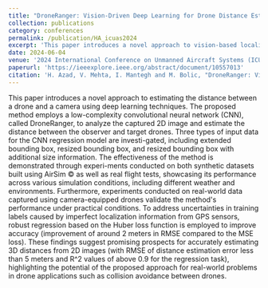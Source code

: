 ```yaml
---
title: "DroneRanger: Vision-Driven Deep Learning for Drone Distance Estimation"
collection: publications
category: conferences
permalink: /publication/HA_icuas2024
excerpt: 'This paper introduces a novel approach to vision-based localization of drones using deep learning techniques.'
date: 2024-06-04
venue: '2024 International Conference on Unmanned Aircraft Systems (ICUAS)'
paperurl: 'https://ieeexplore.ieee.org/abstract/document/10557013'
citation: 'H. Azad, V. Mehta, I. Mantegh and M. Bolic, "DroneRanger: Vision-Driven Deep Learning for Drone Distance Estimation," 2024 International Conference on Unmanned Aircraft Systems (ICUAS), Chania - Crete, Greece, 2024, pp. 442-449, doi: 10.1109/ICUAS60882.2024.10557013.'
---
```


This paper introduces a novel approach to estimating the distance between a drone and a camera using deep learning techniques. The proposed method employs a low-complexity convolutional neural network (CNN), called DroneRanger, to analyze the captured 2D image and estimate the distance between the observer and target drones. Three types of input data for the CNN regression model are investi-gated, including extended bounding box, resized bounding box, and resized bounding box with additional size information. The effectiveness of the method is demonstrated through experi-ments conducted on both synthetic datasets built using AirSim © as well as real flight tests, showcasing its performance across various simulation conditions, including different weather and environments. Furthermore, experiments conducted on real-world data captured using camera-equipped drones validate the method's performance under practical conditions. To address uncertainties in training labels caused by imperfect localization information from GPS sensors, robust regression based on the Huber loss function is employed to improve accuracy (improvement of around 2 meters in RMSE compared to the MSE loss). These findings suggest promising prospects for accurately estimating 3D distances from 2D images (with RMSE of distance estimation error less than 5 meters and R^2 values of above 0.9 for the regression task), highlighting the potential of the proposed approach for real-world problems in drone applications such as collision avoidance between drones.

